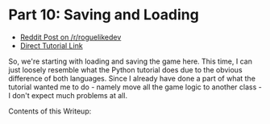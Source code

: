 # Part 10: Saving and Loading

- [Reddit Post on /r/roguelikedev](https://www.reddit.com/r/roguelikedev/comments/91do0i/roguelikedev_does_the_complete_roguelike_tutorial/)
- [Direct Tutorial Link](http://rogueliketutorials.com/libtcod/10)

So, we're starting with loading and saving the game here. This time, I can just loosely resemble what the Python
tutorial does due to the obvious difference of both languages. Since I already have done a part of what the tutorial
wanted me to do - namely move all the game logic to another class - I don't expect much problems at all.

Contents of this Writeup: